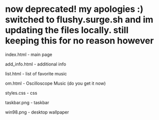 # now deprecated! my apologies :) switched to flushy.surge.sh and im updating the files locally. still keeping this for no reason however

index.html - main page

add_info.html - additional info

list.html - list of favorite music

om.html - Oscilloscope Music (do you get it now)

styles.css - css

taskbar.png - taskbar

win98.png - desktop wallpaper
